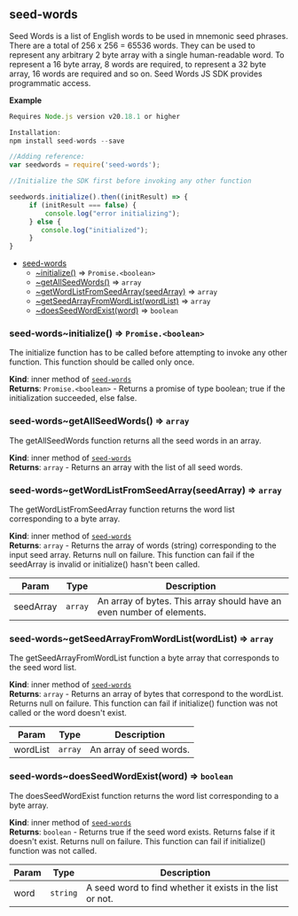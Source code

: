 <a name="module_seed-words"></a>

## seed-words
Seed Words is a list of English words to be used in mnemonic seed phrases. There are a total of 256 x 256 = 65536 words. They can be used to represent any arbitrary 2 byte array with a singlehuman-readable word. To represent a 16 byte array, 8 words are required, to represent a 32 byte array, 16 words are required and so on. Seed Words JS SDK provides programmatic access.

**Example**  
```js
Requires Node.js version v20.18.1 or higherInstallation:npm install seed-words --save//Adding reference:var seedwords = require('seed-words');//Initialize the SDK first before invoking any other functionseedwords.initialize().then((initResult) => {     if (initResult === false) {         console.log("error initializing");     } else {        console.log("initialized");     }}
```

* [seed-words](#module_seed-words)
    * [~initialize()](#module_seed-words..initialize) ⇒ <code>Promise.&lt;boolean&gt;</code>
    * [~getAllSeedWords()](#module_seed-words..getAllSeedWords) ⇒ <code>array</code>
    * [~getWordListFromSeedArray(seedArray)](#module_seed-words..getWordListFromSeedArray) ⇒ <code>array</code>
    * [~getSeedArrayFromWordList(wordList)](#module_seed-words..getSeedArrayFromWordList) ⇒ <code>array</code>
    * [~doesSeedWordExist(word)](#module_seed-words..doesSeedWordExist) ⇒ <code>boolean</code>

<a name="module_seed-words..initialize"></a>

### seed-words~initialize() ⇒ <code>Promise.&lt;boolean&gt;</code>
The initialize function has to be called before attempting to invoke any other function. This function should be called only once.

**Kind**: inner method of [<code>seed-words</code>](#module_seed-words)  
**Returns**: <code>Promise.&lt;boolean&gt;</code> - Returns a promise of type boolean; true if the initialization succeeded, else false.  
<a name="module_seed-words..getAllSeedWords"></a>

### seed-words~getAllSeedWords() ⇒ <code>array</code>
The getAllSeedWords function returns all the seed words in an array.

**Kind**: inner method of [<code>seed-words</code>](#module_seed-words)  
**Returns**: <code>array</code> - Returns an array with the list of all seed words.  
<a name="module_seed-words..getWordListFromSeedArray"></a>

### seed-words~getWordListFromSeedArray(seedArray) ⇒ <code>array</code>
The getWordListFromSeedArray function returns the word list corresponding to a byte array.

**Kind**: inner method of [<code>seed-words</code>](#module_seed-words)  
**Returns**: <code>array</code> - Returns the array of words (string) corresponding to the input seed array. Returns null on failure. This function can fail if the seedArray is invalid or initialize() hasn't been called.  

| Param | Type | Description |
| --- | --- | --- |
| seedArray | <code>array</code> | An array of bytes. This array should have an even number of elements. |

<a name="module_seed-words..getSeedArrayFromWordList"></a>

### seed-words~getSeedArrayFromWordList(wordList) ⇒ <code>array</code>
The getSeedArrayFromWordList function a byte array that corresponds to the seed word list.

**Kind**: inner method of [<code>seed-words</code>](#module_seed-words)  
**Returns**: <code>array</code> - Returns an array of bytes that correspond to the wordList. Returns null on failure. This function can fail if initialize() function was not called or the word doesn't exist.  

| Param | Type | Description |
| --- | --- | --- |
| wordList | <code>array</code> | An array of seed words. |

<a name="module_seed-words..doesSeedWordExist"></a>

### seed-words~doesSeedWordExist(word) ⇒ <code>boolean</code>
The doesSeedWordExist function returns the word list corresponding to a byte array.

**Kind**: inner method of [<code>seed-words</code>](#module_seed-words)  
**Returns**: <code>boolean</code> - Returns true if the seed word exists. Returns false if it doesn't exist. Returns null on failure. This function can fail if initialize() function was not called.  

| Param | Type | Description |
| --- | --- | --- |
| word | <code>string</code> | A seed word to find whether it exists in the list or not. |

